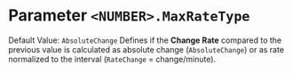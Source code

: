 # Parameter `<NUMBER>.MaxRateType`
Default Value: `AbsoluteChange`
Defines if the **Change Rate** compared to the previous value is calculated as absolute change (`AbsoluteChange`) or
as rate normalized to the interval (`RateChange` = change/minute).
